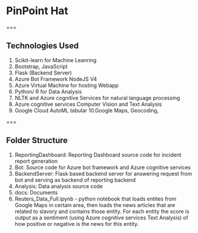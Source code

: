 # PinPoint Hat

===

## Technologies Used

1. Scikit-learn for Machine Leanring 
2. Bootstrap, JavaScript
3. Flask (Backend Server)
4. Azure Bot Framework NodeJS V4
5. Azure Virtual Machine for hosting Webapp
6. Python/ R for Data Analysis
7. NLTK and Azure cognitive Services for natural language processing
8. Azure cognitive services Computer Vision and Text Analysis
9. Google Cloud AutoML tabular 
10.Google Maps, Geocoding,

===

## Folder Structure 

1. ReportingDashboard: Reporting Dashboard source code for incident report generation
2. Bot: Source code for Azure bot framework and Azure cognitive services 
3. BackendServer: Flask based backend server for answering request from bot and serving as backend of reporting backend
4. Analysis: Data analysis source code 
5. docs: Documents
6. Reuters_Data_Full.ipynb - python notebook that loads entites from Google Maps in certain area, then loads the news articles that are related to slavory and contains those entity. For each entity the score is output as a sentiment (using Azure cognitive services Text Analysis) of how positive or negative is the news for this entity.
